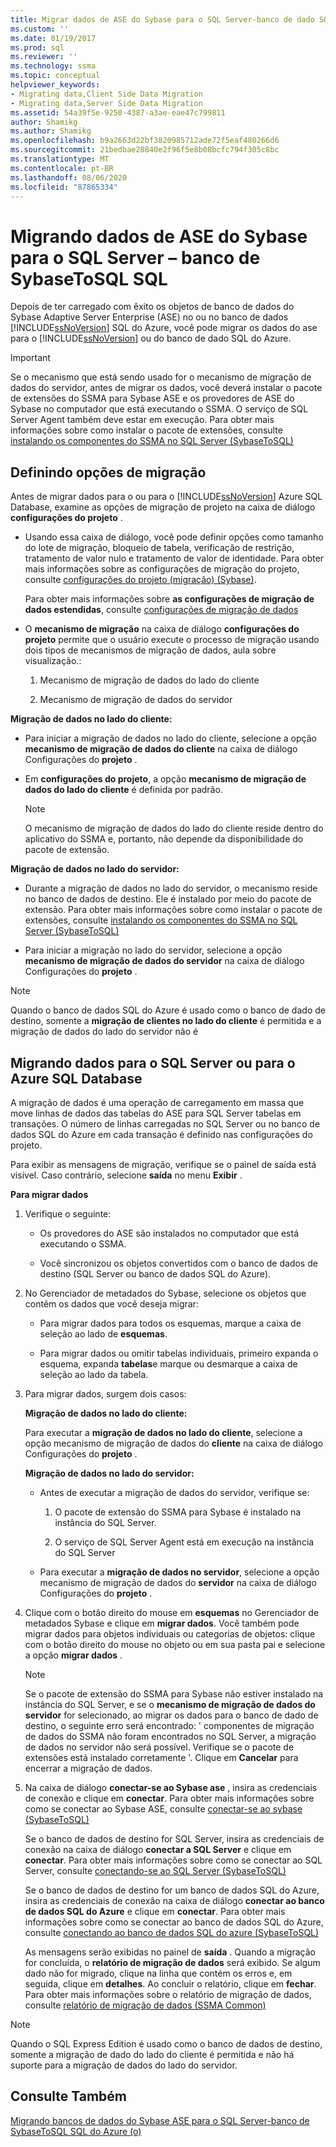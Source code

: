```yaml
---
title: Migrar dados de ASE do Sybase para o SQL Server-banco de dado SQL do Azure | Microsoft Docs
ms.custom: ''
ms.date: 01/19/2017
ms.prod: sql
ms.reviewer: ''
ms.technology: ssma
ms.topic: conceptual
helpviewer_keywords:
- Migrating data,Client Side Data Migration
- Migrating data,Server Side Data Migration
ms.assetid: 54a39f5e-9250-4387-a3ae-eae47c799811
author: Shamikg
ms.author: Shamikg
ms.openlocfilehash: b9a2663d22bf3820985712ade72f5eaf480266d6
ms.sourcegitcommit: 21bedbae28840e2f96f5e8b08bcfc794f305c8bc
ms.translationtype: MT
ms.contentlocale: pt-BR
ms.lasthandoff: 08/06/2020
ms.locfileid: "87865334"
---
```

# <a name="migrating-sybase-ase-data-into-sql-server---azure-sql-database--sybasetosql"></a>Migrando dados de ASE do Sybase para o SQL Server – banco de SybaseToSQL SQL
Depois de ter carregado com êxito os objetos de banco de dados do Sybase Adaptive Server Enterprise (ASE) no ou no banco de dados [!INCLUDE[ssNoVersion](../../includes/ssnoversion-md.md)] SQL do Azure, você pode migrar os dados do ase para o [!INCLUDE[ssNoVersion](../../includes/ssnoversion-md.md)] ou do banco de dado SQL do Azure.  
  
> [!IMPORTANT]  
> Se o mecanismo que está sendo usado for o mecanismo de migração de dados do servidor, antes de migrar os dados, você deverá instalar o pacote de extensões do SSMA para Sybase ASE e os provedores de ASE do Sybase no computador que está executando o SSMA. O serviço de SQL Server Agent também deve estar em execução. Para obter mais informações sobre como instalar o pacote de extensões, consulte [instalando os componentes do SSMA no SQL Server (SybaseToSQL)](https://msdn.microsoft.com/5ad9e12c-2cdb-4dd2-8703-05a23242d19d)  
  
## <a name="setting-migration-options"></a>Definindo opções de migração  
Antes de migrar dados para o ou para o [!INCLUDE[ssNoVersion](../../includes/ssnoversion-md.md)] Azure SQL Database, examine as opções de migração de projeto na caixa de diálogo **configurações do projeto** .  
  
-   Usando essa caixa de diálogo, você pode definir opções como tamanho do lote de migração, bloqueio de tabela, verificação de restrição, tratamento de valor nulo e tratamento de valor de identidade. Para obter mais informações sobre as configurações de migração do projeto, consulte [configurações do projeto (migração) (Sybase)](https://msdn.microsoft.com/82f8857f-7ab1-4738-ab6e-b1e95ea94924).  
  
    Para obter mais informações sobre **as configurações de migração de dados estendidas**, consulte [configurações de migração de dados](data-migration-settings-sybasetosql.md)  
  
-   O **mecanismo de migração** na caixa de diálogo **configurações do projeto** permite que o usuário execute o processo de migração usando dois tipos de mecanismos de migração de dados, aula sobre visualização.:  
  
    1.  Mecanismo de migração de dados do lado do cliente  
  
    2.  Mecanismo de migração de dados do servidor  
  
**Migração de dados no lado do cliente:**  
  
-   Para iniciar a migração de dados no lado do cliente, selecione a opção **mecanismo de migração de dados do cliente** na caixa de diálogo Configurações do **projeto** .  
  
-   Em **configurações do projeto**, a opção **mecanismo de migração de dados do lado do cliente** é definida por padrão.  
  
    > [!NOTE]  
    > O mecanismo de migração de dados do lado do cliente reside dentro do aplicativo do SSMA e, portanto, não depende da disponibilidade do pacote de extensão.  
  
**Migração de dados no lado do servidor:**  
  
-   Durante a migração de dados no lado do servidor, o mecanismo reside no banco de dados de destino. Ele é instalado por meio do pacote de extensão. Para obter mais informações sobre como instalar o pacote de extensões, consulte [instalando os componentes do SSMA no SQL Server (SybaseToSQL)](https://msdn.microsoft.com/5ad9e12c-2cdb-4dd2-8703-05a23242d19d)  
  
-   Para iniciar a migração no lado do servidor, selecione a opção **mecanismo de migração de dados do servidor** na caixa de diálogo Configurações do **projeto** .  
  
> [!NOTE]  
> Quando o banco de dados SQL do Azure é usado como o banco de dado de destino, somente a **migração de clientes no lado do cliente** é permitida e a migração de dados do lado do servidor não é  
  
## <a name="migrating-data-to-sql-server-or-azure-sql-database"></a>Migrando dados para o SQL Server ou para o Azure SQL Database  
A migração de dados é uma operação de carregamento em massa que move linhas de dados das tabelas do ASE para SQL Server tabelas em transações. O número de linhas carregadas no SQL Server ou no banco de dados SQL do Azure em cada transação é definido nas configurações do projeto.  
  
Para exibir as mensagens de migração, verifique se o painel de saída está visível. Caso contrário, selecione **saída** no menu **Exibir** .  
  
**Para migrar dados**  
  
1.  Verifique o seguinte:  
  
    -   Os provedores do ASE são instalados no computador que está executando o SSMA.  
  
    -   Você sincronizou os objetos convertidos com o banco de dados de destino (SQL Server ou banco de dados SQL do Azure).  
  
2.  No Gerenciador de metadados do Sybase, selecione os objetos que contêm os dados que você deseja migrar:  
  
    -   Para migrar dados para todos os esquemas, marque a caixa de seleção ao lado de **esquemas**.  
  
    -   Para migrar dados ou omitir tabelas individuais, primeiro expanda o esquema, expanda **tabelas**e marque ou desmarque a caixa de seleção ao lado da tabela.  
  
3.  Para migrar dados, surgem dois casos:  
  
    **Migração de dados no lado do cliente:**  
  
    Para executar a **migração de dados no lado do cliente**, selecione a opção mecanismo de migração de dados do **cliente** na caixa de diálogo Configurações do **projeto** .  
  
    **Migração de dados no lado do servidor:**  
  
    -   Antes de executar a migração de dados do servidor, verifique se:  
  
        1.  O pacote de extensão do SSMA para Sybase é instalado na instância do SQL Server.  
  
        2.  O serviço de SQL Server Agent está em execução na instância do SQL Server  
  
    -   Para executar a **migração de dados no servidor**, selecione a opção mecanismo de migração de dados do **servidor** na caixa de diálogo Configurações do **projeto** .  
  
4.  Clique com o botão direito do mouse em **esquemas** no Gerenciador de metadados Sybase e clique em **migrar dados**. Você também pode migrar dados para objetos individuais ou categorias de objetos: clique com o botão direito do mouse no objeto ou em sua pasta pai e selecione a opção **migrar dados** .  
  
    > [!NOTE]  
    > Se o pacote de extensão do SSMA para Sybase não estiver instalado na instância do SQL Server, e se o **mecanismo de migração de dados do servidor** for selecionado, ao migrar os dados para o banco de dado de destino, o seguinte erro será encontrado: ' componentes de migração de dados do SSMA não foram encontrados no SQL Server, a migração de dados no servidor não será possível. Verifique se o pacote de extensões está instalado corretamente '. Clique em **Cancelar** para encerrar a migração de dados.  
  
5.  Na caixa de diálogo **conectar-se ao Sybase ase** , insira as credenciais de conexão e clique em **conectar**. Para obter mais informações sobre como se conectar ao Sybase ASE, consulte [conectar-se ao sybase &#40;SybaseToSQL&#41;](../../ssma/sybase/connect-to-sybase-sybasetosql.md)  
  
    Se o banco de dados de destino for SQL Server, insira as credenciais de conexão na caixa de diálogo **conectar a SQL Server** e clique em **conectar**. Para obter mais informações sobre como se conectar ao SQL Server, consulte [conectando-se ao SQL Server (SybaseToSQL)](https://msdn.microsoft.com/dd368a1a-45b0-40e9-b4d3-5cdb48c26606)  
  
    Se o banco de dados de destino for um banco de dados SQL do Azure, insira as credenciais de conexão na caixa de diálogo **conectar ao banco de dados SQL do Azure** e clique em **conectar**. Para obter mais informações sobre como se conectar ao banco de dados SQL do Azure, consulte [conectando ao banco de dados SQL do azure &#40;SybaseToSQL&#41;](../../ssma/sybase/connecting-to-azure-sql-db-sybasetosql.md)  
  
    As mensagens serão exibidas no painel de **saída** . Quando a migração for concluída, o **relatório de migração de dados** será exibido. Se algum dado não for migrado, clique na linha que contém os erros e, em seguida, clique em **detalhes**. Ao concluir o relatório, clique em **fechar**. Para obter mais informações sobre o relatório de migração de dados, consulte [relatório de migração de dados (SSMA Common)](https://msdn.microsoft.com/bbfb9d88-5a98-4980-8d19-c5d78bd0d241)  
  
> [!NOTE]  
> Quando o SQL Express Edition é usado como o banco de dados de destino, somente a migração de dado do lado do cliente é permitida e não há suporte para a migração de dados do lado do servidor.  
  
## <a name="see-also"></a>Consulte Também  
[Migrando bancos de dados do Sybase ASE para o SQL Server-banco de SybaseToSQL SQL do Azure &#40;o&#41;](../../ssma/sybase/migrating-sybase-ase-databases-to-sql-server-azure-sql-db-sybasetosql.md)  
  
